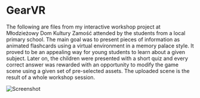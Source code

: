 # GearVR
The following are files from my interactive workshop project at Młodzieżowy Dom Kultury Zamość attended by the students from a local primary school. The main goal was to present pieces of information as animated flashcards using a virtual environment in a memory palace style. It proved to be an appealing way for young students to learn about a given subject. Later on, the children were presented with a short quiz and every correct answer was rewarded with an opportunity to modify the game scene using a given set of pre-selected assets. The uploaded scene is the result of a whole workshop session.

![Screenshot](https://i.imgur.com/TCJ3KJO.png)
